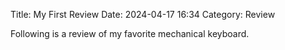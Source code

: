Title: My First Review
Date: 2024-04-17 16:34
Category: Review

Following is a review of my favorite mechanical keyboard.